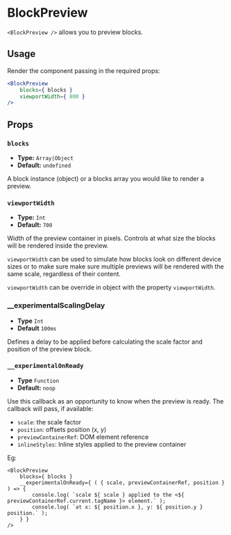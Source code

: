 BlockPreview
============

`<BlockPreview />` allows you to preview blocks.

## Usage

Render the component passing in the required props:

```jsx
<BlockPreview
	blocks={ blocks }
	viewportWidth={ 800 }
/>
```

## Props

### `blocks`
* **Type:** `Array|Object`
* **Default:** `undefined`

A block instance (object) or a blocks array you would like to render a preview.

### `viewportWidth`
* **Type:** `Int`
* **Default:** `700`

Width of the preview container in pixels. Controls at what size the blocks will be rendered inside the preview.

`viewportWidth` can be used to simulate how blocks look on different device sizes or to make sure make sure multiple previews will be rendered with the same scale, regardless of their content.

`viewportWidth` can be override in object with the property `viewportWidth`.

### __experimentalScalingDelay
* **Type** `Int`
* **Default** `100ms`

Defines a delay to be applied before calculating the scale factor and position of the preview block.

### `__experimentalOnReady`
* **Type** `Function`
* **Default:** `noop`

Use this callback as an opportunity to know when the preview is ready. The callback will pass, if available:

* `scale`: the scale factor
* `position`: offsets position (x, y)
* `previewContainerRef`: DOM element reference
* `inlineStyles`: Inline styles applied to the preview container

Eg:

```es6
<BlockPreview
	blocks={ blocks }
	__experimentalOnReady={ ( { scale, previewContainerRef, position } ) => {
		console.log( `scale ${ scale } applied to the <${ previewContainerRef.current.tagName }> element.` );
		console.log( `at x: ${ position.x }, y: ${ position.y } position.` );
	} }
/>
```
